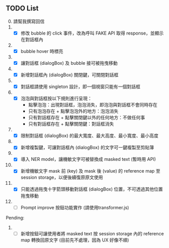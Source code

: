 ## TODO List
0. 請幫我撰寫回信
1.
    - [X] 修改 bubble 的 click 事件，改為呼叫 FAKE API 取得 response，並顯示在對話框內
2.
    - [X] bubble hover 時標亮
3.
    - [X] 讓對話框 (dialogBox) 及 bubble 接可被拖曳移動
4.
    - [X] 新增對話框內 (dialogBox) 關閉鍵，可關閉對話框
5.
    - [X] 對話框請使用 singleton 設計，即一個視窗只能有一個對話框
6.
    - [X] 泡泡與對話框按以下規則進行呈現：
        - 點擊泡泡：出現對話框，泡泡消失，即泡泡與對話框不會同時存在
        - 只有泡泡存在 + 點擊泡泡外的地方：泡泡消失
        - 只有對話框存在 + 點擊關閉鍵以外的任何地方：不做任何事
        - 只有對話框存在 + 點擊關閉鍵：對話框消失
7.
    - [X] 限制對話框 (dialogBox) 的最大寬度、最大高度、最小寬度、最小高度
8.
    - [X] 新增複製鍵，可讓對話框內 (dialogBox) 的文字可一鍵複製至剪貼簿
9.
    - [X] 導入 NER model，讓機敏文字可被替換成 masked text (暫時用 API)
10.
    - [X] 新增機敏文字 mask 前 (key) 及 mask 後 (value) 的 reference map 至 session storage，以便後續復原原文使用
11.
    - [X] 只能透過拖曳十字箭頭移動對話框 (dialogBox) 位置，不可透過其他位置拖曳移動
12.
    - [ ] Prompt improve 按鈕功能實作 (請使用transformer.js)

Pending:

1.
    - [ ] 新增按鈕可讓使用者將 masked text 按 session storage 內的 reference map 轉換回原文字 (目前先不處理，因為 UX
      好像不順)
